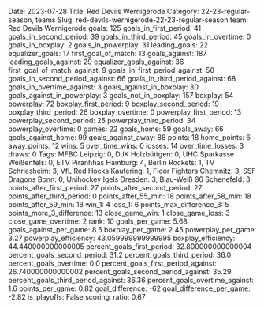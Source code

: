 Date: 2023-07-28
Title: Red Devils Wernigerode
Category: 22-23-regular-season, teams
Slug: red-devils-wernigerode-22-23-regular-season
team: Red Devils Wernigerode
goals: 125
goals_in_first_period: 41
goals_in_second_period: 39
goals_in_third_period: 45
goals_in_overtime: 0
goals_in_boxplay: 2
goals_in_powerplay: 31
leading_goals: 22
equalizer_goals: 17
first_goal_of_match: 13
goals_against: 187
leading_goals_against: 29
equalizer_goals_against: 36
first_goal_of_match_against: 9
goals_in_first_period_against: 50
goals_in_second_period_against: 66
goals_in_third_period_against: 68
goals_in_overtime_against: 3
goals_against_in_boxplay: 30
goals_against_in_powerplay: 3
goals_not_in_boxplay: 157
boxplay: 54
powerplay: 72
boxplay_first_period: 9
boxplay_second_period: 19
boxplay_third_period: 26
boxplay_overtime: 0
powerplay_first_period: 13
powerplay_second_period: 25
powerplay_third_period: 34
powerplay_overtime: 0
games: 22
goals_home: 59
goals_away: 66
goals_against_home: 99
goals_against_away: 88
points: 18
home_points: 6
away_points: 12
wins: 5
over_time_wins: 0
losses: 14
over_time_losses: 3
draws: 0
Tags:  MFBC Leipzig: 0,  DJK Holzbüttgen: 0,  UHC Sparkasse Weißenfels: 0,  ETV Piranhhas Hamburg: 4,  Berlin Rockets: 1,  TV Schriesheim: 3,  VfL Red Hocks Kaufering: 1,  Floor Fighters Chemnitz: 3,  SSF Dragons Bonn: 0,  Unihockey Igels Dresden: 3,  Blau-Weiß 96 Schenefeld: 3,
points_after_first_period: 27
points_after_second_period: 27
points_after_third_period: 0
points_after_55_min: 18
points_after_58_min: 18
points_after_59_min: 18
win_1: 4
loss_1: 6
points_max_difference_3: 5
points_more_3_difference: 13
close_game_win: 1
close_game_loss: 3
close_game_overtime: 2
rank: 10
goals_per_game: 5.68
goals_against_per_game: 8.5
boxplay_per_game: 2.45
powerplay_per_game: 3.27
powerplay_efficiency: 43.059999999999995
boxplay_efficiency: 44.440000000000005
percent_goals_first_period: 32.800000000000004
percent_goals_second_period: 31.2
percent_goals_third_period: 36.0
percent_goals_overtime: 0.0
percent_goals_first_period_against: 26.740000000000002
percent_goals_second_period_against: 35.29
percent_goals_third_period_against: 36.36
percent_goals_overtime_against: 1.6
points_per_game: 0.82
goal_difference: -62
goal_difference_per_game: -2.82
is_playoffs: False
scoring_ratio: 0.67

